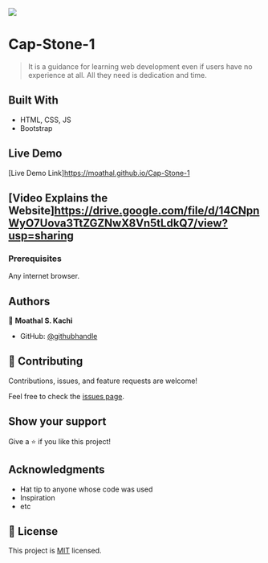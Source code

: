 ![](https://img.shields.io/badge/Microverse-blueviolet)

# Cap-Stone-1

> It is a guidance for learning web development even if users have no experience at all. All they need is dedication and time.

## Built With

- HTML, CSS, JS
- Bootstrap

## Live Demo

[Live Demo Link]https://moathal.github.io/Cap-Stone-1


## [Video Explains the Website]https://drive.google.com/file/d/14CNpnWyO7Uova3TtZGZNwX8Vn5tLdkQ7/view?usp=sharing


### Prerequisites

 Any internet browser.



## Authors

👤 **Moathal S. Kachi**

- GitHub: [@githubhandle](https://github.com/moathal)

## 🤝 Contributing

Contributions, issues, and feature requests are welcome!

Feel free to check the [issues page](../../issues/).

## Show your support

Give a ⭐️ if you like this project!

## Acknowledgments

- Hat tip to anyone whose code was used
- Inspiration
- etc

## 📝 License

This project is [MIT](./MIT.md) licensed.
